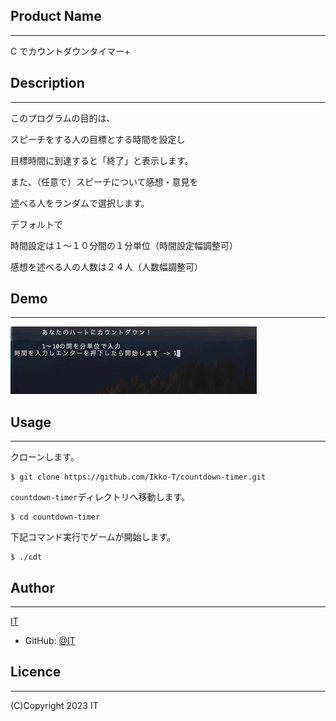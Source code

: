 ## Product Name

---

C でカウントダウンタイマー+

## Description

---

このプログラムの目的は、

スピーチをする人の目標とする時間を設定し

目標時間に到達すると「終了」と表示します。

また、（任意で）スピーチについて感想・意見を

述べる人をランダムで選択します。

デフォルトで

時間設定は１〜１０分間の１分単位（時間設定幅調整可）

感想を述べる人の人数は２４人（人数幅調整可）

## Demo

---

![Screenshot](./DEMO.gif)

## Usage

---

クローンします。

```
$ git clone https://github.com/Ikko-T/countdown-timer.git
```

`countdown-timer`ディレクトリへ移動します。

```
$ cd countdown-timer
```

下記コマンド実行でゲームが開始します。

```
$ ./cdt
```

## Author

---

[IT](https://github.com/Ikko-T)

- GitHub: [@IT](https://github.com/Ikko-T)


## Licence

---

(C)Copyright 2023 IT
